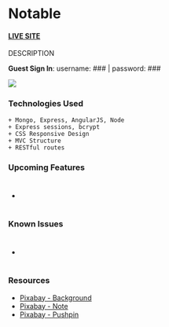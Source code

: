 # Notable

#### [LIVE SITE](https://notablenote.herokuapp.com/)

DESCRIPTION

**Guest Sign In**:  username: ### | password: ###

![](#)

### Technologies Used

```
+ Mongo, Express, AngularJS, Node
+ Express sessions, bcrypt
+ CSS Responsive Design
+ MVC Structure
+ RESTful routes
```

### Upcoming Features
+ #

### Known Issues
+ #

### Resources
+ [Pixabay - Background](https://pixabay.com/en/backdrop-background-blank-board-72250/)
+ [Pixabay - Note](https://pixabay.com/en/note-post-it-reminder-sticky-note-147951/)
+ [Pixabay - Pushpin](https://pixabay.com/en/pushpin-push-pin-office-pin-red-147918/)
